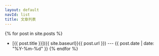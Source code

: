 ```yaml
---
layout: default
navId: list
title: 文章列表
---
```

{% for post in site.posts %}
* [{{ post.title }}]({{ site.baseurl}}{{ post.url }}) --- {{ post.date | date: "%Y-%m-%d" }}
{% endfor %}
